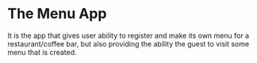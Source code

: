 # The Menu App

It is the app that gives user ability to register and make its own menu for a restaurant/coffee bar, but also providing the ability the guest to visit some menu that is created.

